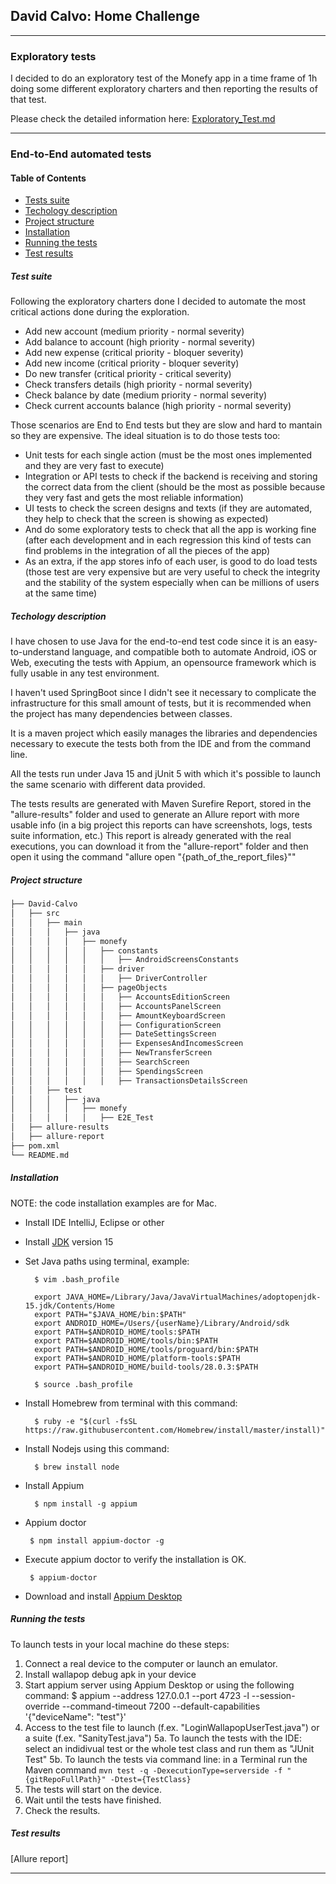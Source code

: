 ## David Calvo: Home Challenge

-------------------------------------------------------------------------------------------------

### Exploratory tests

I decided to do an exploratory test of the Monefy app in a time frame of 1h doing some different exploratory charters and then reporting the results of that test.

Please check the detailed information here: [Exploratory_Test.md](../master/src/test/java/monefy/Exploratory_Test.md)


-------------------------------------------------------------------------------------------------

### End-to-End automated tests

#### Table of Contents
- [Tests suite](#tests-suite)
- [Techology description](#techology-description)
- [Project structure](#project-structure)
- [Installation](#installation)
- [Running the tests](#running-the-tests)
- [Test results](#test-results)


##### Test suite

Following the exploratory charters done I decided to automate the most critical actions done during the exploration.
- Add new account (medium priority - normal severity)
- Add balance to account (high priority - normal severity)
- Add new expense (critical priority - bloquer severity)
- Add new income (critical priority - bloquer severity)
- Do new transfer (critical priority - critical severity)
- Check transfers details (high priority - normal severity)
- Check balance by date (medium priority - normal severity)
- Check current accounts balance (high priority - normal severity)

Those scenarios are End to End tests but they are slow and hard to mantain so they are expensive.
The ideal situation is to do those tests too:
- Unit tests for each single action (must be the most ones implemented and they are very fast to execute)
- Integration or API tests to check if the backend is receiving and storing the correct data from the client (should be the most as possible because they very fast and gets the most reliable information) 
- UI tests to check the screen designs and texts (if they are automated, they help to check that the screen is showing as expected)
- And do some exploratory tests to check that all the app is working fine (after each development and in each regression this kind of tests can find problems in the integration of all the pieces of the app)
- As an extra, if the app stores info of each user, is good to do load tests (those test are very expensive but are very useful to check the integrity and the stability of the system especially when can be millions of users at the same time)  


##### Techology description

I have chosen to use Java for the end-to-end test code since it is an easy-to-understand language, and compatible both to automate Android, iOS or Web, executing the tests with Appium, an opensource framework which is fully usable in any test environment.

I haven't used SpringBoot since I didn't see it necessary to complicate the infrastructure for this small amount of tests, but it is recommended when the project has many dependencies between classes.

It is a maven project which easily manages the libraries and dependencies necessary to execute the tests both from the IDE and from the command line.

All the tests run under Java 15 and jUnit 5 with which it's possible to launch the same scenario with different data provided.

The tests results are generated with Maven Surefire Report, stored in the "allure-results" folder and used to generate an Allure report with more usable info (in a big project this reports can have screenshots, logs, tests suite information, etc.)
This report is already generated with the real executions, you can download it from the "allure-report" folder and then open it using the command "allure open "{path_of_the_report_files}""


##### Project structure

```bash
├── David-Calvo
│   ├── src
│   │   ├── main
│   │   │   ├── java
│   │   │   │   ├── monefy
│   │   │   │   │   ├── constants
│   │   │   │   │   │   ├── AndroidScreensConstants
│   │   │   │   │   ├── driver
│   │   │   │   │   │   ├── DriverController
│   │   │   │   │   ├── pageObjects
│   │   │   │   │   │   ├── AccountsEditionScreen
│   │   │   │   │   │   ├── AccountsPanelScreen
│   │   │   │   │   │   ├── AmountKeyboardScreen
│   │   │   │   │   │   ├── ConfigurationScreen
│   │   │   │   │   │   ├── DateSettingsScreen
│   │   │   │   │   │   ├── ExpensesAndIncomesScreen
│   │   │   │   │   │   ├── NewTransferScreen
│   │   │   │   │   │   ├── SearchScreen
│   │   │   │   │   │   ├── SpendingsScreen
│   │   │   │   │   │   ├── TransactionsDetailsScreen
│   │   ├── test
│   │   │   ├── java
│   │   │   │   ├── monefy
│   │   │   │   │   ├── E2E_Test
│   ├── allure-results
│   ├── allure-report
├── pom.xml
└── README.md 
```


##### Installation

NOTE: the code installation examples are for Mac.
 
- Install IDE IntelliJ, Eclipse or other
- Install [JDK](https://www.oracle.com/java/technologies/javase-downloads.html) version 15
- Set Java paths using terminal, example:
    
        $ vim .bash_profile
    
        export JAVA_HOME=/Library/Java/JavaVirtualMachines/adoptopenjdk-15.jdk/Contents/Home
        export PATH="$JAVA_HOME/bin:$PATH"
        export ANDROID_HOME=/Users/{userName}/Library/Android/sdk
        export PATH=$ANDROID_HOME/tools:$PATH
        export PATH=$ANDROID_HOME/tools/bin:$PATH
        export PATH=$ANDROID_HOME/tools/proguard/bin:$PATH
        export PATH=$ANDROID_HOME/platform-tools:$PATH
        export PATH=$ANDROID_HOME/build-tools/28.0.3:$PATH
        
        $ source .bash_profile
        
- Install Homebrew from terminal with this command:
        
        $ ruby -e "$(curl -fsSL https://raw.githubusercontent.com/Homebrew/install/master/install)"
    
- Install Nodejs using this command:
       
        $ brew install node
        
- Install Appium

        $ npm install -g appium
        
 - Appium doctor
 
        $ npm install appium-doctor -g
        
 - Execute appium doctor to verify the installation is OK.
 
        $ appium-doctor
        
 -  Download and install [Appium Desktop](https://github.com/appium/appium-desktop/releases/) 
 

##### Running the tests

To launch tests in your local machine do these steps:
1. Connect a real device to the computer or launch an emulator. 
2. Install wallapop debug apk in your device
3. Start appium server using Appium Desktop or using the following command:
        $ appium --address 127.0.0.1 --port 4723 -l --session-override --command-timeout 7200 --default-capabilities '{"deviceName": "test"}'     
4. Access to the test file to launch (f.ex. "LoginWallapopUserTest.java") or a suite (f.ex. "SanityTest.java")
5a. To launch the tests with the IDE: select an indidivual test or the whole test class and run them as "JUnit Test"
5b. To launch the tests via command line: in a Terminal run the Maven command `mvn test -q -DexecutionType=serverside -f "{gitRepoFullPath}" -Dtest={TestClass}`
6. The tests will start on the device.
7. Wait until the tests have finished.
8. Check the results.


##### Test results

[Allure report]


-------------------------------------------------------------------------------------------------

